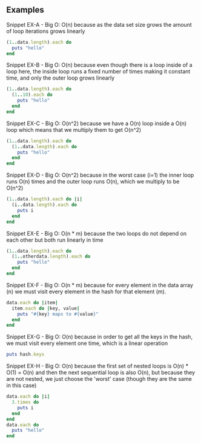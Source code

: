
## Examples

Snippet EX-A - Big O: O(n) because as the data set size grows the amount of loop iterations grows linearly
```ruby
(1..data.length).each do
  puts "hello"
end
```

Snippet EX-B - Big O: O(n) because even though there is a loop inside of a loop here, the inside loop runs a fixed number of times making it constant time, and only the outer loop grows linearly
```ruby
(1..data.length).each do
  (1..10).each do
    puts "hello"
  end
end
```

Snippet EX-C - Big O: O(n^2) because we have a O(n) loop inside a O(n) loop which means that we multiply them to get O(n^2)
```ruby
(1..data.length).each do
  (1..data.length).each do
    puts "hello"
  end
end
```

Snippet EX-D - Big O: O(n^2) because in the worst case (i=1) the inner loop runs O(n) times and the outer loop runs O(n), which we multiply to be O(n^2)
```ruby
(1..data.length).each do |i|
  (i..data.length).each do
    puts i
  end
end
```

Snippet EX-E - Big O: O(n * m) because the two loops do not depend on each other but both run linearly in time
```ruby
(1..data.length).each do
  (1..otherdata.length).each do
    puts "hello"
  end
end
```

Snippet EX-F - Big O: O(n * m) because for every element in the data array (n) we must visit every element in the hash for that element (m).
```ruby
data.each do |item|
  item.each do |key, value|
    puts "#{key} maps to #{value}"
  end
end
```

Snippet EX-G - Big O: O(n) because in order to get all the keys in the hash, we must visit every element one time, which is a linear operation
```ruby
puts hash.keys
```

Snippet EX-H - Big O: O(n) because the first set of nested loops is O(n) * O(1) = O(n) and then the next sequential loop is also O(n), but because they are not nested, we just choose the 'worst' case (though they are the same in this case)
```ruby
data.each do |i|
  3.times do
    puts i
  end
end
data.each do
  puts "hello"
end
```
